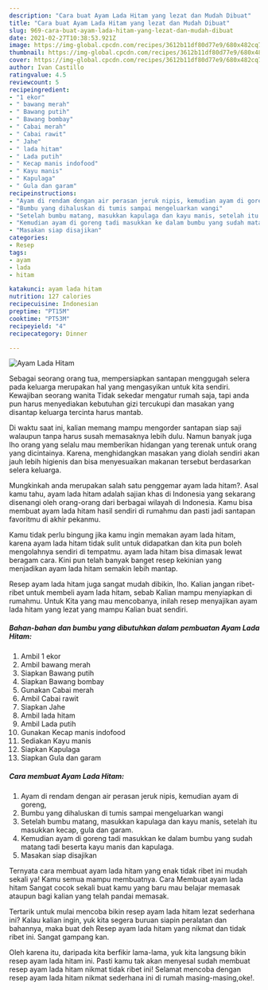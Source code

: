 ```yaml
---
description: "Cara buat Ayam Lada Hitam yang lezat dan Mudah Dibuat"
title: "Cara buat Ayam Lada Hitam yang lezat dan Mudah Dibuat"
slug: 969-cara-buat-ayam-lada-hitam-yang-lezat-dan-mudah-dibuat
date: 2021-02-27T10:38:53.921Z
image: https://img-global.cpcdn.com/recipes/3612b11df80d77e9/680x482cq70/ayam-lada-hitam-foto-resep-utama.jpg
thumbnail: https://img-global.cpcdn.com/recipes/3612b11df80d77e9/680x482cq70/ayam-lada-hitam-foto-resep-utama.jpg
cover: https://img-global.cpcdn.com/recipes/3612b11df80d77e9/680x482cq70/ayam-lada-hitam-foto-resep-utama.jpg
author: Ivan Castillo
ratingvalue: 4.5
reviewcount: 5
recipeingredient:
- "1 ekor"
- " bawang merah"
- " Bawang putih"
- " Bawang bombay"
- " Cabai merah"
- " Cabai rawit"
- " Jahe"
- " lada hitam"
- " Lada putih"
- " Kecap manis indofood"
- " Kayu manis"
- " Kapulaga"
- " Gula dan garam"
recipeinstructions:
- "Ayam di rendam dengan air perasan jeruk nipis, kemudian ayam di goreng,"
- "Bumbu yang dihaluskan di tumis sampai mengeluarkan wangi"
- "Setelah bumbu matang, masukkan kapulaga dan kayu manis, setelah itu masukkan kecap, gula dan garam."
- "Kemudian ayam di goreng tadi masukkan ke dalam bumbu yang sudah matang tadi beserta kayu manis dan kapulaga."
- "Masakan siap disajikan"
categories:
- Resep
tags:
- ayam
- lada
- hitam

katakunci: ayam lada hitam 
nutrition: 127 calories
recipecuisine: Indonesian
preptime: "PT15M"
cooktime: "PT53M"
recipeyield: "4"
recipecategory: Dinner

---
```



![Ayam Lada Hitam](https://img-global.cpcdn.com/recipes/3612b11df80d77e9/680x482cq70/ayam-lada-hitam-foto-resep-utama.jpg)

Sebagai seorang orang tua, mempersiapkan santapan menggugah selera pada keluarga merupakan hal yang mengasyikan untuk kita sendiri. Kewajiban seorang  wanita Tidak sekedar mengatur rumah saja, tapi anda pun harus menyediakan kebutuhan gizi tercukupi dan masakan yang disantap keluarga tercinta harus mantab.

Di waktu  saat ini, kalian memang mampu mengorder santapan siap saji walaupun tanpa harus susah memasaknya lebih dulu. Namun banyak juga lho orang yang selalu mau memberikan hidangan yang terenak untuk orang yang dicintainya. Karena, menghidangkan masakan yang diolah sendiri akan jauh lebih higienis dan bisa menyesuaikan makanan tersebut berdasarkan selera keluarga. 



Mungkinkah anda merupakan salah satu penggemar ayam lada hitam?. Asal kamu tahu, ayam lada hitam adalah sajian khas di Indonesia yang sekarang disenangi oleh orang-orang dari berbagai wilayah di Indonesia. Kamu bisa membuat ayam lada hitam hasil sendiri di rumahmu dan pasti jadi santapan favoritmu di akhir pekanmu.

Kamu tidak perlu bingung jika kamu ingin memakan ayam lada hitam, karena ayam lada hitam tidak sulit untuk didapatkan dan kita pun boleh mengolahnya sendiri di tempatmu. ayam lada hitam bisa dimasak lewat beragam cara. Kini pun telah banyak banget resep kekinian yang menjadikan ayam lada hitam semakin lebih mantap.

Resep ayam lada hitam juga sangat mudah dibikin, lho. Kalian jangan ribet-ribet untuk membeli ayam lada hitam, sebab Kalian mampu menyiapkan di rumahmu. Untuk Kita yang mau mencobanya, inilah resep menyajikan ayam lada hitam yang lezat yang mampu Kalian buat sendiri.

<!--inarticleads1-->

##### Bahan-bahan dan bumbu yang dibutuhkan dalam pembuatan Ayam Lada Hitam:

1. Ambil 1 ekor
1. Ambil  bawang merah
1. Siapkan  Bawang putih
1. Siapkan  Bawang bombay
1. Gunakan  Cabai merah
1. Ambil  Cabai rawit
1. Siapkan  Jahe
1. Ambil  lada hitam
1. Ambil  Lada putih
1. Gunakan  Kecap manis indofood
1. Sediakan  Kayu manis
1. Siapkan  Kapulaga
1. Siapkan  Gula dan garam




<!--inarticleads2-->

##### Cara membuat Ayam Lada Hitam:

1. Ayam di rendam dengan air perasan jeruk nipis, kemudian ayam di goreng,
1. Bumbu yang dihaluskan di tumis sampai mengeluarkan wangi
1. Setelah bumbu matang, masukkan kapulaga dan kayu manis, setelah itu masukkan kecap, gula dan garam.
1. Kemudian ayam di goreng tadi masukkan ke dalam bumbu yang sudah matang tadi beserta kayu manis dan kapulaga.
1. Masakan siap disajikan




Ternyata cara membuat ayam lada hitam yang enak tidak ribet ini mudah sekali ya! Kamu semua mampu membuatnya. Cara Membuat ayam lada hitam Sangat cocok sekali buat kamu yang baru mau belajar memasak ataupun bagi kalian yang telah pandai memasak.

Tertarik untuk mulai mencoba bikin resep ayam lada hitam lezat sederhana ini? Kalau kalian ingin, yuk kita segera buruan siapin peralatan dan bahannya, maka buat deh Resep ayam lada hitam yang nikmat dan tidak ribet ini. Sangat gampang kan. 

Oleh karena itu, daripada kita berfikir lama-lama, yuk kita langsung bikin resep ayam lada hitam ini. Pasti kamu tak akan menyesal sudah membuat resep ayam lada hitam nikmat tidak ribet ini! Selamat mencoba dengan resep ayam lada hitam nikmat sederhana ini di rumah masing-masing,oke!.


